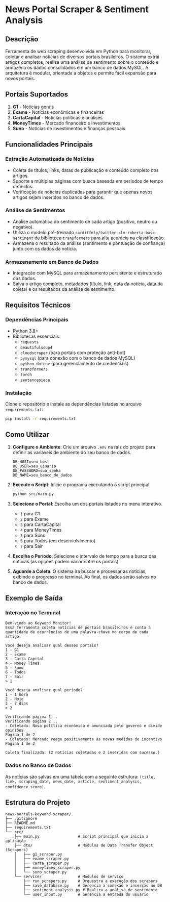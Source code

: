 # News Portal Scraper & Sentiment Analysis

## Descrição

Ferramenta de web scraping desenvolvida em Python para monitorar, coletar e analisar notícias de diversos portais brasileiros. O sistema extrai artigos completos, realiza uma análise de sentimento sobre o conteúdo e armazena os dados consolidados em um banco de dados MySQL. A arquitetura é modular, orientada a objetos e permite fácil expansão para novos portais.

## Portais Suportados

1.  **G1** - Notícias gerais
2.  **Exame** - Notícias econômicas e financeiras
3.  **CartaCapital** - Notícias políticas e análises
4.  **MoneyTimes** - Mercado financeiro e investimentos
5.  **Suno** - Notícias de investimentos e finanças pessoais

## Funcionalidades Principais

### Extração Automatizada de Notícias

  - Coleta de títulos, links, datas de publicação e conteúdo completo dos artigos.
  - Suporte a múltiplas páginas com busca baseada em períodos de tempo definidos.
  - Verificação de notícias duplicadas para garantir que apenas novos artigos sejam inseridos no banco de dados.

### Análise de Sentimentos

  - Análise automática do sentimento de cada artigo (positivo, neutro ou negativo).
  - Utiliza o modelo pré-treinado `cardiffnlp/twitter-xlm-roberta-base-sentiment` da biblioteca `transformers` para alta acurácia na classificação.
  - Armazena o resultado da análise (sentimento e pontuação de confiança) junto com os dados da notícia.

### Armazenamento em Banco de Dados

  - Integração com MySQL para armazenamento persistente e estruturado dos dados.
  - Salva o artigo completo, metadados (título, link, data da notícia, data da coleta) e os resultados da análise de sentimento.

## Requisitos Técnicos

### Dependências Principais

  - Python 3.8+
  - Bibliotecas essenciais:
      - `requests`
      - `beautifulsoup4`
      - `cloudscraper` (para portais com proteção anti-bot)
      - `pymysql` (para conexão com o banco de dados MySQL)
      - `python-dotenv` (para gerenciamento de credenciais)
      - `transformers`
      - `torch`
      - `sentencepiece`

### Instalação

Clone o repositório e instale as dependências listadas no arquivo `requirements.txt`:

```bash
pip install -r requirements.txt
```

## Como Utilizar

1.  **Configure o Ambiente**: Crie um arquivo `.env` na raiz do projeto para definir as variáveis de ambiente do seu banco de dados.

    ```env
    DB_HOST=seu_host
    DB_USER=seu_usuario
    DB_PASSWORD=sua_senha
    DB_NAME=seu_banco_de_dados
    ```

2.  **Execute o Script**: Inicie o programa executando o script principal.

    ```bash
    python src/main.py
    ```

3.  **Selecione o Portal**: Escolha um dos portais listados no menu interativo.

      - `1` para G1
      - `2` para Exame
      - `3` para CartaCapital
      - `4` para MoneyTimes
      - `5` para Suno
      - `6` para Todos (em desenvolvimento)
      - `7` para Sair

4.  **Escolha o Período**: Selecione o intervalo de tempo para a busca das notícias (as opções podem variar entre os portais).

5.  **Aguarde a Coleta**: O sistema irá buscar e processar as notícias, exibindo o progresso no terminal. Ao final, os dados serão salvos no banco de dados.

## Exemplo de Saída

### Interação no Terminal

```plaintext
Bem-vindo ao Keyword Monitor!
Essa ferramenta coleta notícias de portais brasileiros e conta a quantidade de ocorrências de uma palavra-chave no corpo de cada artigo.

Você deseja analisar qual desses portais?
1 - G1
2 - Exame
3 - Carta Capital
4 - Money Times
5 - Suno
6 - Todos
7 - Sair
> 1

Você deseja analisar qual período?
1 - 1 hora
2 - Hoje 
3 - 7 dias
> 2

Verificando página 1...
Verificando página 2...
- Coletado: Nova política econômica é anunciada pelo governo e divide opiniões
Página 1 de 2
- Coletado: Mercado reage positivamente às novas medidas de incentivo
Página 1 de 2

Coleta finalizada: (2 notícias coletadas e 2 inseridas com sucesso.)
```

### Dados no Banco de Dados

As notícias são salvas em uma tabela com a seguinte estrutura: `(title, link, scraping_date, news_date, article, sentiment_analysis, confidence_score)`.

## Estrutura do Projeto

```
news-portals-keyword-scraper/
├── .gitignore
├── README.md
├── requirements.txt
└── src/
    ├── main.py                 # Script principal que inicia a aplicação
    ├── dto/                    # Módulos de Data Transfer Object (Scrapers)
    │   ├── g1_scraper.py
    │   ├── exame_scraper.py
    │   ├── carta_scraper.py
    │   ├── moneytimes_scraper.py
    │   └── suno_scraper.py
    └── service/                # Módulos de serviço
        ├── run_scrapers.py     # Orquestra a execução dos scrapers
        ├── save_database.py    # Gerencia a conexão e inserção no DB
        ├── sentiment_analysis.py # Realiza a análise de sentimento
        └── user_input.py       # Gerencia a entrada do usuário
```